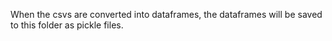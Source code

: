 When the csvs are converted into dataframes, the dataframes will be saved to this folder as pickle files.
